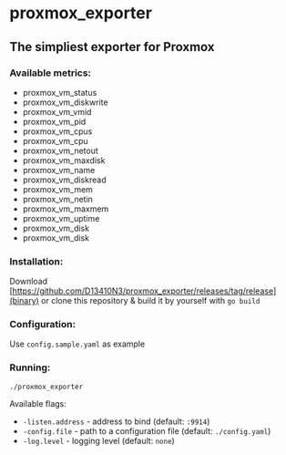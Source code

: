 # proxmox_exporter

## The simpliest exporter for Proxmox

### Available metrics:
* proxmox_vm_status
* proxmox_vm_diskwrite
* proxmox_vm_vmid
* proxmox_vm_pid
* proxmox_vm_cpus
* proxmox_vm_cpu
* proxmox_vm_netout
* proxmox_vm_maxdisk
* proxmox_vm_name
* proxmox_vm_diskread
* proxmox_vm_mem
* proxmox_vm_netin
* proxmox_vm_maxmem
* proxmox_vm_uptime
* proxmox_vm_disk
* proxmox_vm_disk

### Installation:
Download [https://github.com/D13410N3/proxmox_exporter/releases/tag/release](binary) or clone this repository & build it by yourself with `go build`

### Configuration:
Use `config.sample.yaml` as example

### Running:
`./proxmox_exporter`

Available flags:
* `-listen.address` - address to bind (default: `:9914`)
* `-config.file` - path to a configuration file (default: `./config.yaml`)
* `-log.level` - logging level (default: `none`)
